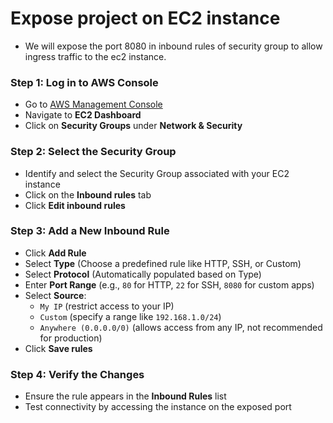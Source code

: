 # Expose project on EC2 instance

- We will expose the port 8080 in inbound rules of security group to allow ingress traffic to the ec2 instance.

### **Step 1: Log in to AWS Console**
- Go to [AWS Management Console](https://aws.amazon.com/console/)
- Navigate to **EC2 Dashboard**
- Click on **Security Groups** under **Network & Security**

### **Step 2: Select the Security Group**
- Identify and select the Security Group associated with your EC2 instance
- Click on the **Inbound rules** tab
- Click **Edit inbound rules**

### **Step 3: Add a New Inbound Rule**
- Click **Add Rule**
- Select **Type** (Choose a predefined rule like HTTP, SSH, or Custom)
- Select **Protocol** (Automatically populated based on Type)
- Enter **Port Range** (e.g., `80` for HTTP, `22` for SSH, `8080` for custom apps)
- Select **Source**:
  - `My IP` (restrict access to your IP)
  - `Custom` (specify a range like `192.168.1.0/24`)
  - `Anywhere (0.0.0.0/0)` (allows access from any IP, not recommended for production)
- Click **Save rules**

### **Step 4: Verify the Changes**
- Ensure the rule appears in the **Inbound Rules** list
- Test connectivity by accessing the instance on the exposed port
